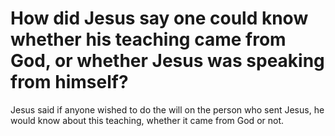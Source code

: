 # How did Jesus say one could know whether his teaching came from God, or whether Jesus was speaking from himself?

Jesus said if anyone wished to do the will on the person who sent Jesus, he would know about this teaching, whether it came from God or not.
